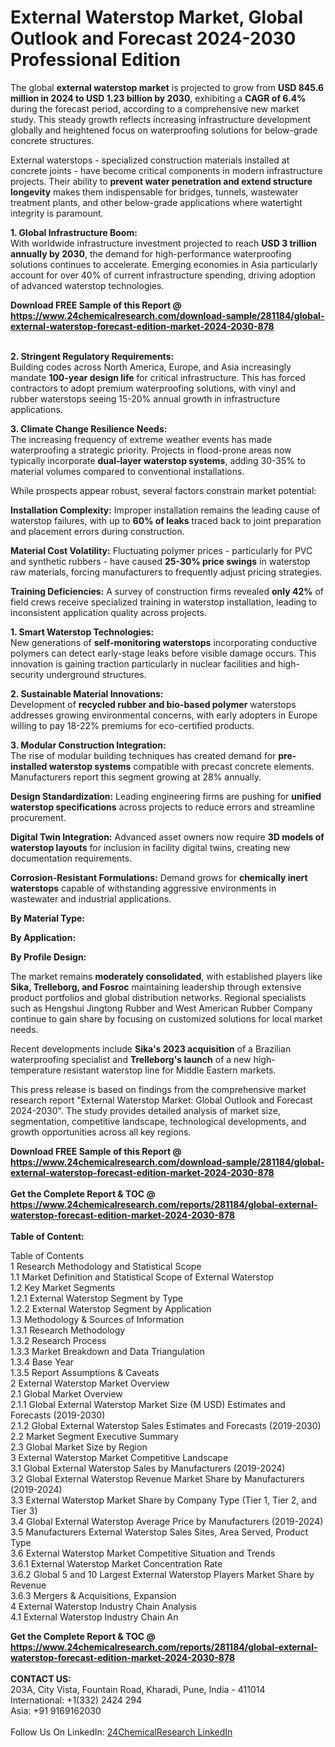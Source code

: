 <h1>External Waterstop Market, Global Outlook and Forecast 2024-2030 Professional Edition</h1><p>The global <strong>external waterstop market</strong> is projected to grow from <strong>USD 845.6 million in 2024 to USD 1.23 billion by 2030</strong>, exhibiting a <strong>CAGR of 6.4%</strong> during the forecast period, according to a comprehensive new market study. This steady growth reflects increasing infrastructure development globally and heightened focus on waterproofing solutions for below-grade concrete structures.</p><p>External waterstops - specialized construction materials installed at concrete joints - have become critical components in modern infrastructure projects. Their ability to <strong>prevent water penetration and extend structure longevity</strong> makes them indispensable for bridges, tunnels, wastewater treatment plants, and other below-grade applications where watertight integrity is paramount.</p><p><strong>1. Global Infrastructure Boom:</strong><br>
With worldwide infrastructure investment projected to reach <strong>USD 3 trillion annually by 2030</strong>, the demand for high-performance waterproofing solutions continues to accelerate. Emerging economies in Asia particularly account for over 40% of current infrastructure spending, driving adoption of advanced waterstop technologies.</p><div><b>Download FREE Sample of this Report @ 
            <a href="https://www.24chemicalresearch.com/download-sample/281184/global-external-waterstop-forecast-edition-market-2024-2030-878">
            https://www.24chemicalresearch.com/download-sample/281184/global-external-waterstop-forecast-edition-market-2024-2030-878</a></b></div><br><p><strong>2. Stringent Regulatory Requirements:</strong><br>
Building codes across North America, Europe, and Asia increasingly mandate <strong>100-year design life</strong> for critical infrastructure. This has forced contractors to adopt premium waterproofing solutions, with vinyl and rubber waterstops seeing 15-20% annual growth in infrastructure applications.</p><p><strong>3. Climate Change Resilience Needs:</strong><br>
The increasing frequency of extreme weather events has made waterproofing a strategic priority. Projects in flood-prone areas now typically incorporate <strong>dual-layer waterstop systems</strong>, adding 30-35% to material volumes compared to conventional installations.</p><p>While prospects appear robust, several factors constrain market potential:</p><p><strong>Installation Complexity:</strong> Improper installation remains the leading cause of waterstop failures, with up to <strong>60% of leaks</strong> traced back to joint preparation and placement errors during construction.</p><p><strong>Material Cost Volatility:</strong> Fluctuating polymer prices - particularly for PVC and synthetic rubbers - have caused <strong>25-30% price swings</strong> in waterstop raw materials, forcing manufacturers to frequently adjust pricing strategies.</p><p><strong>Training Deficiencies:</strong> A survey of construction firms revealed <strong>only 42%</strong> of field crews receive specialized training in waterstop installation, leading to inconsistent application quality across projects.</p><p><strong>1. Smart Waterstop Technologies:</strong><br>
New generations of <strong>self-monitoring waterstops</strong> incorporating conductive polymers can detect early-stage leaks before visible damage occurs. This innovation is gaining traction particularly in nuclear facilities and high-security underground structures.</p><p><strong>2. Sustainable Material Innovations:</strong><br>
Development of <strong>recycled rubber and bio-based polymer</strong> waterstops addresses growing environmental concerns, with early adopters in Europe willing to pay 18-22% premiums for eco-certified products.</p><p><strong>3. Modular Construction Integration:</strong><br>
The rise of modular building techniques has created demand for <strong>pre-installed waterstop systems</strong> compatible with precast concrete elements. Manufacturers report this segment growing at 28% annually.</p><p><strong>Design Standardization:</strong> Leading engineering firms are pushing for <strong>unified waterstop specifications</strong> across projects to reduce errors and streamline procurement.</p><p><strong>Digital Twin Integration:</strong> Advanced asset owners now require <strong>3D models of waterstop layouts</strong> for inclusion in facility digital twins, creating new documentation requirements.</p><p><strong>Corrosion-Resistant Formulations:</strong> Demand grows for <strong>chemically inert waterstops</strong> capable of withstanding aggressive environments in wastewater and industrial applications.</p><p><strong>By Material Type:</strong></p><p><strong>By Application:</strong></p><p><strong>By Profile Design:</strong></p><p>The market remains <strong>moderately consolidated</strong>, with established players like <strong>Sika, Trelleborg, and Fosroc</strong> maintaining leadership through extensive product portfolios and global distribution networks. Regional specialists such as Hengshui Jingtong Rubber and West American Rubber Company continue to gain share by focusing on customized solutions for local market needs.</p><p>Recent developments include <strong>Sika's 2023 acquisition</strong> of a Brazilian waterproofing specialist and <strong>Trelleborg's launch</strong> of a new high-temperature resistant waterstop line for Middle Eastern markets.</p><p>This press release is based on findings from the comprehensive market research report "External Waterstop Market: Global Outlook and Forecast 2024-2030". The study provides detailed analysis of market size, segmentation, competitive landscape, technological developments, and growth opportunities across all key regions.</p><div><b>Download FREE Sample of this Report @ 
            <a href="https://www.24chemicalresearch.com/download-sample/281184/global-external-waterstop-forecast-edition-market-2024-2030-878">
            https://www.24chemicalresearch.com/download-sample/281184/global-external-waterstop-forecast-edition-market-2024-2030-878</a></b></div><br><div><b>Get the Complete Report & TOC @ 
            <a href="https://www.24chemicalresearch.com/reports/281184/global-external-waterstop-forecast-edition-market-2024-2030-878">
            https://www.24chemicalresearch.com/reports/281184/global-external-waterstop-forecast-edition-market-2024-2030-878</a></b></div><br>
            <b>Table of Content:</b><p>Table of Contents<br />
 1 Research Methodology and Statistical Scope<br />
 1.1 Market Definition and Statistical Scope of External Waterstop<br />
 1.2 Key Market Segments<br />
 1.2.1 External Waterstop Segment by Type<br />
 1.2.2 External Waterstop Segment by Application<br />
 1.3 Methodology & Sources of Information<br />
 1.3.1 Research Methodology<br />
 1.3.2 Research Process<br />
 1.3.3 Market Breakdown and Data Triangulation<br />
 1.3.4 Base Year<br />
 1.3.5 Report Assumptions & Caveats<br />
 2 External Waterstop Market Overview<br />
 2.1 Global Market Overview<br />
 2.1.1 Global External Waterstop Market Size (M USD) Estimates and Forecasts (2019-2030)<br />
 2.1.2 Global External Waterstop Sales Estimates and Forecasts (2019-2030)<br />
 2.2 Market Segment Executive Summary<br />
 2.3 Global Market Size by Region<br />
 3 External Waterstop Market Competitive Landscape<br />
 3.1 Global External Waterstop Sales by Manufacturers (2019-2024)<br />
 3.2 Global External Waterstop Revenue Market Share by Manufacturers (2019-2024)<br />
 3.3 External Waterstop Market Share by Company Type (Tier 1, Tier 2, and Tier 3)<br />
 3.4 Global External Waterstop Average Price by Manufacturers (2019-2024)<br />
 3.5 Manufacturers External Waterstop Sales Sites, Area Served, Product Type<br />
 3.6 External Waterstop Market Competitive Situation and Trends<br />
 3.6.1 External Waterstop Market Concentration Rate<br />
 3.6.2 Global 5 and 10 Largest External Waterstop Players Market Share by Revenue<br />
 3.6.3 Mergers & Acquisitions, Expansion<br />
 4 External Waterstop Industry Chain Analysis<br />
 4.1 External Waterstop Industry Chain An</p><div><b>Get the Complete Report & TOC @ 
            <a href="https://www.24chemicalresearch.com/reports/281184/global-external-waterstop-forecast-edition-market-2024-2030-878">
            https://www.24chemicalresearch.com/reports/281184/global-external-waterstop-forecast-edition-market-2024-2030-878</a></b></div><br><b>CONTACT US:</b><br>
            203A, City Vista, Fountain Road, Kharadi, Pune, India - 411014<br>
            International: +1(332) 2424 294<br>
            Asia: +91 9169162030 <br><br>
            Follow Us On LinkedIn: <a href="https://www.linkedin.com/company/24chemicalresearch/">24ChemicalResearch LinkedIn</a>